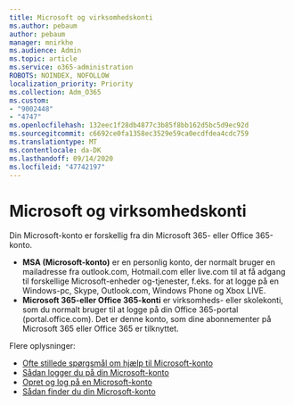 ```yaml
---
title: Microsoft og virksomhedskonti
ms.author: pebaum
author: pebaum
manager: mnirkhe
ms.audience: Admin
ms.topic: article
ms.service: o365-administration
ROBOTS: NOINDEX, NOFOLLOW
localization_priority: Priority
ms.collection: Adm_O365
ms.custom:
- "9002448"
- "4747"
ms.openlocfilehash: 132eec1f28db4877c3b85f8bb162d5bc5d9ec92d
ms.sourcegitcommit: c6692ce0fa1358ec3529e59ca0ecdfdea4cdc759
ms.translationtype: MT
ms.contentlocale: da-DK
ms.lasthandoff: 09/14/2020
ms.locfileid: "47742197"
---
```

# <a name="microsoft-and-business-accounts"></a>Microsoft og virksomhedskonti

Din Microsoft-konto er forskellig fra din Microsoft 365- eller Office 365-konto.

- **MSA (Microsoft-konto)** er en personlig konto, der normalt bruger en mailadresse fra outlook.com, Hotmail.com eller live.com til at få adgang til forskellige Microsoft-enheder og-tjenester, f.eks. for at logge på en Windows-pc, Skype, Outlook.com, Windows Phone og Xbox LIVE.
- **Microsoft 365-eller Office 365-konti** er virksomheds- eller skolekonti, som du normalt bruger til at logge på din Office 365-portal (portal.office.com). Det er denne konto, som dine abonnementer på Microsoft 365 eller Office 365 er tilknyttet.

Flere oplysninger:

- [Ofte stillede spørgsmål om hjælp til Microsoft-konto](https://support.microsoft.com/hub/4294457/microsoft-account-help) 
- [Sådan logger du på din Microsoft-konto](https://support.microsoft.com/help/4028195/microsoft-account-how-to-sign-in)
- [Opret og log på en Microsoft-konto](https://account.microsoft.com/account)
- [Sådan finder du din Microsoft-konto](https://support.microsoft.com/help/13811/microsoft-account-how-to-find)

